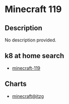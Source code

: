 # Minecraft 119

## Description

No description provided.

## k8 at home search

- [minecraft-119](https://nanne.dev/k8s-at-home-search/#/minecraft-119)

## Charts

- [minecraft@itzg](https://itzg.github.io/minecraft-server-charts/)
